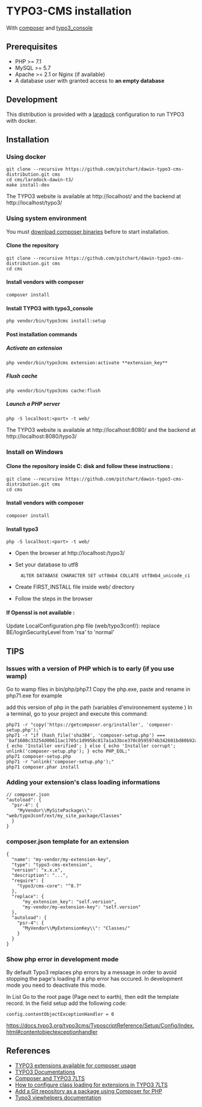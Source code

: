 # TYPO3-CMS installation

With [composer](https://getcomposer.org/) and [typo3_console](https://packagist.org/packages/helhum/typo3-console)

## Prerequisites

- PHP >= 7.1
- MySQL >= 5.7
- Apache >= 2.1 or Nginx (if available)
- A database user with granted access to **an empty database**

## Development

This distribution is provided with a [laradock](http://laradock.io/) configuration to run TYPO3 with docker.

## Installation

### Using docker

    git clone --recursive https://github.com/pitchart/dawin-typo3-cms-distribution.git cms
    cd cms/laradock-dawin-t3/
    make install-dev

The TYPO3 website is available at http://localhost/ and the backend at http://localhost/typo3/

### Using system environment

You must [download composer binaries](https://getcomposer.org/download/) before to start installation.

#### Clone the repository

    git clone --recursive https://github.com/pitchart/dawin-typo3-cms-distribution.git cms
    cd cms

#### Install vendors with composer

    composer install

#### Install TYPO3 with typo3_console

    php vendor/bin/typo3cms install:setup

#### Post installation commands

##### Activate an extension

    php vendor/bin/typo3cms extension:activate **extension_key**

##### Flush cache

    php vendor/bin/typo3cms cache:flush

##### Launch a PHP server

    php -S localhost:<port> -t web/

The TYPO3 website is available at http://localhost:8080/ and the backend at http://localhost:8080/typo3/

### Install on Windows

#### Clone the repository inside C: disk and follow these instructions :

    git clone --recursive https://github.com/pitchart/dawin-typo3-cms-distribution.git cms
    cd cms

#### Install vendors with composer

    composer install

#### Install typo3

    php -S localhost:<port> -t web/

- Open the browser at http://localhost:<port>/typo3/
- Set your database to utf8

      	ALTER DATABASE CHARACTER SET utf8mb4 COLLATE utf8mb4_unicode_ci

- Create FIRST_INSTALL file inside web/ directory
- Follow the steps in the browser

#### If Openssl is not available :

Update LocalConfiguration.php file (web/typo3conf/): replace BE/loginSecurityLevel from 'rsa' to 'normal'

## TIPS

### Issues with a version of PHP which is to early (if you use wamp)

Go to wamp files in bin/php/php7.1
Copy the php.exe, paste and rename in php71.exe for example

add this version of php in the path (variables d'environnement systeme )
In a terminal, go to your project and execute this command:

    php71 -r "copy('https://getcomposer.org/installer', 'composer-setup.php');"
    php71 -r "if (hash_file('sha384', 'composer-setup.php') === 'baf1608c33254d00611ac1705c1d9958c817a1a33bce370c0595974b342601bd80b92a3f46067da89e3b06bff421f182') { echo 'Installer verified'; } else { echo 'Installer corrupt'; unlink('composer-setup.php'); } echo PHP_EOL;"
    php71 composer-setup.php
    php71 -r "unlink('composer-setup.php');"
    php71 composer.phar install

### Adding your extension's class loading informations

    // composer.json
    "autoload": {
      "psr-4": {
        "MyVendor\\MySitePackage\\": "web/typo3conf/ext/my_site_package/Classes"
      }
    }

### composer.json template for an extension

    {
      "name": "my-vendor/my-extension-key",
      "type": "typo3-cms-extension",
      "version": "x.x.x",
      "description": "...",
      "require": {
        "typo3/cms-core": "^8.7"
      },
      "replace": {
          "my_extension_key": "self.version",
          "my-vendor/my-extension-key": "self.version"
      },
      "autoload": {
        "psr-4": {
          "MyVendor\\MyExtensionKey\\": "Classes/"
        }
      }
    }

### Show php error in development mode

By default Typo3 replaces php errors by a message in order to avoid stopping the page's loading if a php error has occured.
In development mode you need to deactivate this mode.

In List Go to the root page (Page next to earth), then edit the template record.
In the field setup add the following code:

    config.contentObjectExceptionHandler = 0

https://docs.typo3.org/typo3cms/TyposcriptReference/Setup/Config/Index.html#contentobjectexceptionhandler

## References

- [TYPO3 extensions available for composer usage](https://composer.typo3.org/satis.html)
- [TYPO3 Documentations](https://docs.typo3.org/typo3cms/References.html)
- [Composer and TYPO3 7LTS](https://usetypo3.com/typo3-and-composer.html)
- [How to configure class loading for extensions in TYPO3 7LTS](http://insight.helhum.io/post/130876393595/how-to-configure-class-loading-for-extensions-in)
- [Add a Git repository as a package using Composer for PHP](http://www.andrew-kirkpatrick.com/2012/10/add-a-git-repository-as-a-package-using-composer-for-php/)
- [Typo3 viewhelpers documentation](https://fluidtypo3.org/viewhelpers.html)

